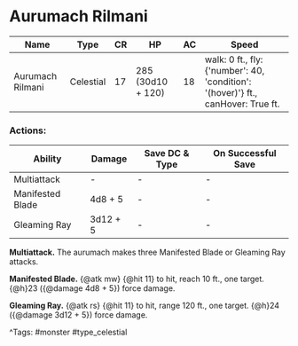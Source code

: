 # Aurumach Rilmani

| Name | Type | CR | HP | AC | Speed |
|------|------|----|----|----|-------|
| Aurumach Rilmani | Celestial | 17 | 285 (30d10 + 120) | 18 | walk: 0 ft., fly: {'number': 40, 'condition': '(hover)'} ft., canHover: True ft. |

### Actions:

| Ability | Damage | Save DC & Type | On Successful Save |
|---------|--------|----------------|--------------------|
| Multiattack | - | - | - |
| Manifested Blade | 4d8 + 5 | - | - |
| Gleaming Ray | 3d12 + 5 | - | - |


**Multiattack.** The aurumach makes three Manifested Blade or Gleaming Ray attacks.

**Manifested Blade.** {@atk mw} {@hit 11} to hit, reach 10 ft., one target. {@h}23 ({@damage 4d8 + 5}) force damage.

**Gleaming Ray.** {@atk rs} {@hit 11} to hit, range 120 ft., one target. {@h}24 ({@damage 3d12 + 5}) force damage.

^Tags: #monster #type_celestial